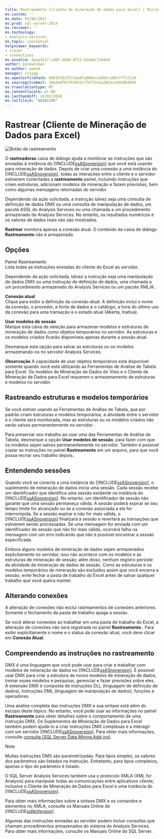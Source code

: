 ```yaml
---
title: Rastreamento (cliente de mineração de dados para Excel) | Microsoft Docs
ms.custom: ''
ms.date: 03/06/2017
ms.prod: sql-server-2014
ms.reviewer: ''
ms.technology:
- analysis-services
ms.topic: conceptual
helpviewer_keywords:
- tracer
- connections
ms.assetid: 4aea3e17-cd0f-48dd-8f22-b54a6c716426
author: minewiskan
ms.author: owend
manager: craigg
ms.openlocfilehash: 688357b2357cba8fa868eca18b5c100cfff1722d
ms.sourcegitcommit: 3da2edf82763852cff6772a1a282ace3034b4936
ms.translationtype: MT
ms.contentlocale: pt-BR
ms.lasthandoff: 10/02/2018
ms.locfileid: "48161296"
---
```

# <a name="trace-data-mining-client-for-excel"></a>Rastrear (Cliente de Mineração de Dados para Excel)
  ![Botão de rastreamento](media/misc-trace.gif "botão de rastreamento")  
  
 O **rastreadoras** caixa de diálogo ajuda a monitorar as instruções que são enviadas à instância do [!INCLUDE[ssASnoversion](../includes/ssasnoversion-md.md)] que você está usando para mineração de dados. Depois de criar uma conexão a uma instância do [!INCLUDE[ssASnoversion](../includes/ssasnoversion-md.md)], todas as interações entre o cliente e o servidor estiverem conectadas a **rastreamento** painel, incluindo instruções que criam estruturas, adicionam modelos de mineração e fazem previsões, bem como algumas mensagens retornadas do servidor.  
  
 Dependendo da ação solicitada, a instrução talvez seja uma consulta de definição de dados DMX ou uma consulta de manipulação de dados, um pacote ASSL do Analysis Services ou uma chamada a um procedimento armazenado do Analysis Services. No entanto, os resultados numéricos e os valores de dados reais não são mostrados.  
  
 **Rastrear** monitora apenas a conexão atual. O conteúdo da caixa de diálogo **Rastreamento** não é armazenado.  
  
## <a name="options"></a>Opções  
 Painel Rastreamento  
 Lista todas as instruções enviadas do cliente do Excel ao servidor.  
  
 Dependendo da ação solicitada, talvez a instrução seja uma manipulação de dados DMX ou uma instrução de definição de dados, uma chamada a um procedimento armazenado do Analysis Services ou um pacote XML/A.  
  
 **Conexão atual**  
 Clique para exibir a definição da conexão atual. A definição inclui o nome da conexão, o provedor, a fonte de dados e o catálogo, a hora do último uso da conexão para uma transação e o estado atual (Aberta, Inativa).  
  
 **Usar modelos de sessão**  
 Marque esta caixa de seleção para armazenar modelos e estruturas de mineração de dados como objetos temporários no servidor. As estruturas e os modelos criados ficarão disponíveis apenas durante a sessão atual.  
  
 Desmarque esta opção para salvar as estruturas ou os modelos armazenando-os no servidor Analysis Services.  
  
 **Observação** A capacidade de usar objetos temporários está disponível somente quando você está utilizando as Ferramentas de Análise de Tabela para Excel. Os modelos de Mineração de Dados do Visio e o Cliente de Mineração de Dados para Excel requerem o armazenamento de estruturas e modelos no servidor.  
  
## <a name="tracing-temporary-structures-and-models"></a>Rastreando estruturas e modelos temporários  
 Se você estiver usando as Ferramentas de Análise de Tabela, que por padrão criam estruturas e modelos temporários, a atividade entre o servidor e o cliente será monitorada, mas as estruturas ou os modelos criados não serão salvos permanentemente no servidor.  
  
 Para preservar seu trabalho ao usar uma das Ferramentas de Análise de Tabela, desmarque a opção **Usar modelos de sessão**, para fazer com que os modelos sejam salvos permanentemente no servidor. Também é possível copiar as instruções no painel **Rastreamento** em um arquivo, para que você possa recriar seu trabalho depois.  
  
## <a name="understanding-sessions"></a>Entendendo sessões  
 Quando você se conecta a uma instância do [!INCLUDE[ssASnoversion](../includes/ssasnoversion-md.md)], o suplemento de mineração de dados inicia uma sessão. Cada sessão recebe um identificador que identifica uma sessão existente na instância do [!INCLUDE[ssASnoversion](../includes/ssasnoversion-md.md)]. No entanto, um identificador de sessão não garante que uma sessão permaneça válida. A sessão poderá expirar se seu tempo limite for alcançado ou se a conexão associada a ela for interrompida. Se a sessão expirar e não for mais válida, o [!INCLUDE[ssASnoversion](../includes/ssasnoversion-md.md)] finalizará a sessão e reverterá as transações que estiverem sendo processadas. Se uma mensagem for enviada com um identificador de sessão que não for mais válido, ocorrerá falha na mensagem com um erro indicando que não é possível encontrar a sessão especificada.  
  
 Embora alguns modelos de mineração de dados sejam armazenados explicitamente no servidor, isso não acontece com os modelos e as estruturas de mineração de sessão; além disso, nenhum registro persiste da atividade de mineração de dados de sessão. Como as estruturas e os modelos temporários de mineração são excluídos assim que você encerra a sessão, evite fechar a pasta de trabalho do Excel antes de salvar qualquer trabalho que você queira manter.  
  
## <a name="changing-connections"></a>Alterando conexões  
 A alteração de conexões não exclui rastreamentos de conexões anteriores. Somente o fechamento da pasta de trabalho apaga a sessão.  
  
 Se você alterar conexões ao trabalhar em uma pasta de trabalho do Excel, a alteração de conexões não será registrada no painel **Rastreamento** . Para exibir explicitamente o nome e o status da conexão atual, você deve clicar em **Conexão Atual**.  
  
## <a name="understanding-statements-in-the-tracer"></a>Compreendendo as instruções no rastreamento  
 DMX é uma linguagem que você pode usar para criar e trabalhar com modelos de mineração de dados no [!INCLUDE[ssASnoversion](../includes/ssasnoversion-md.md)]. É possível usar DMX para criar a estrutura de novos modelos de mineração de dados, treinar esses modelos e pesquisar, gerenciar e fazer previsões sobre eles. A extensão DMX é composta de instruções DLL (linguagem de definição de dados), instruções DML (linguagem de manipulação de dados), funções e operadores.  
  
 Uma análise completa das instruções DMX e sua sintaxe está além do escopo deste tópico. No entanto, você pode usar as informações no painel **Rastreamento** para obter detalhes sobre o comportamento de uma instrução DMX. Os Suplementos de Mineração de Dados para Excel também podem ajudá-lo a criar instruções DMX complexas e a interagir com um servidor [!INCLUDE[ssASnoversion](../includes/ssasnoversion-md.md)]. Para obter mais informações, consulte [consulta &#40;SQL Server Data Mining Add-ins&#41;](query-sql-server-data-mining-add-ins.md).  
  
> [!NOTE]  
>  Muitas instruções DMX são parametrizadas. Para tipos simples, os valores dos parâmetros são listados na instrução. Entretanto, para tipos complexos, apenas o tipo do parâmetro é listado.  
  
 O SQL Server Analysis Services também usa o protocolo XMLA (XML for Analysis) para manipular todas as comunicações entre aplicativos cliente, inclusive o Cliente de Mineração de Dados para Excel e uma instância do [!INCLUDE[ssASnoversion](../includes/ssasnoversion-md.md)].  
  
 Para obter mais informações sobre a sintaxe DMX e os comandos e elementos no XMLA, consulte os Manuais Online do [!INCLUDE[ssNoVersion](../includes/ssnoversion-md.md)].  
  
 Algumas das instruções enviadas ao servidor podem incluir consultas que chamam procedimentos armazenados do sistema do Analysis Services. Para obter mais informações, consulte os Manuais Online do SQL Server.  
  
  
